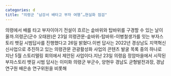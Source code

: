```yaml
---
categories: d
title: "의령군 ‘남강서 배타고 부자 여행’…현실화 점검"
---
```

의령에서 배를 타고 부자이야기 전설이 흐르는 솥바위와 탑바위를 구경할 수 있는 날이 올까.의령군(군수 오태완)은 23일 의령관문-솥바위-탑바위-이병철생가를 잇는 부자스토리 뱃길 시범답사를 진행했다고 26일 밝혔다.이번 답사는 2022년 경상남도 지역혁신 신사업으로 추진하고 있는 의령관문 관광활성화 사업의 콘텐츠 발굴 목록 중의 하나로 지난 5월 스토리텔링 회의에서 제안된 사업이다.지난 23일 의령읍 정암마을에서 시작된 부자스토리 뱃길 시범 답사는 이미화 의령군 부군수, 양현우 경남도 균형발전과장, 경남연구원 배은송 연구위원을 비롯해